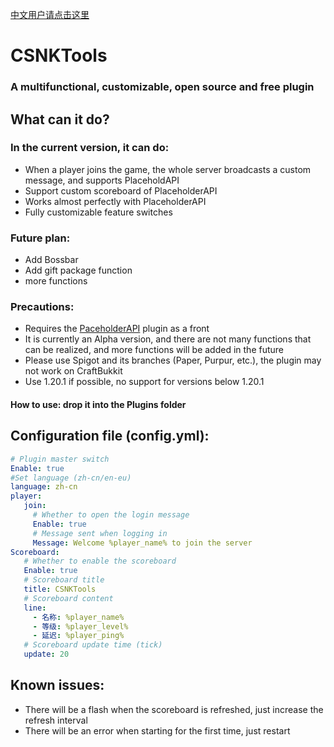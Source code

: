 [中文用户请点击这里](README.md)

# CSNKTools
### A multifunctional, customizable, open source and free plugin
## What can it do?
### In the current version, it can do:
- When a player joins the game, the whole server broadcasts a custom message, and supports PlaceholdAPI
- Support custom scoreboard of PlaceholderAPI
- Works almost perfectly with PlaceholderAPI
- Fully customizable feature switches

### Future plan:
- Add Bossbar
- Add gift package function
- more functions

### Precautions:
- Requires the [PaceholderAPI](https://www.spigotmc.org/resources/placeholderapi.6245/) plugin as a front
- It is currently an Alpha version, and there are not many functions that can be realized, and more functions will be added in the future
- Please use Spigot and its branches (Paper, Purpur, etc.), the plugin may not work on CraftBukkit
- Use 1.20.1 if possible, no support for versions below 1.20.1

#### How to use: drop it into the Plugins folder
## Configuration file (config.yml):
```yaml
# Plugin master switch
Enable: true
#Set language (zh-cn/en-eu)
language: zh-cn
player:
   join:
     # Whether to open the login message
     Enable: true
     # Message sent when logging in
     Message: Welcome %player_name% to join the server
Scoreboard:
   # Whether to enable the scoreboard
   Enable: true
   # Scoreboard title
   title: CSNKTools
   # Scoreboard content
   line:
     - 名称: %player_name%
     - 等级: %player_level%
     - 延迟: %player_ping%
   # Scoreboard update time (tick)
   update: 20
```
## Known issues:
- There will be a flash when the scoreboard is refreshed, just increase the refresh interval
- There will be an error when starting for the first time, just restart
